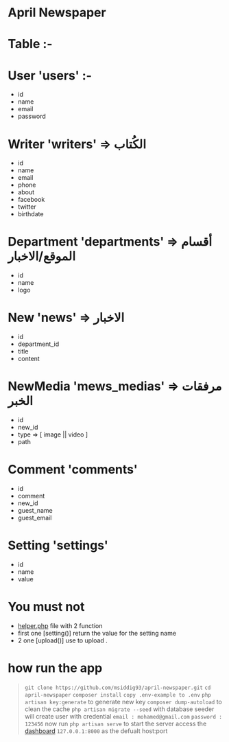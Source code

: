 # April Newspaper

# Table :-

# User 'users' :-
- id
- name
- email
- password
  
# Writer 'writers' => الكُتاب
- id
- name
- email
- phone
- about
- facebook
- twitter
- birthdate 

# Department 'departments' => أقسام الموقع/الاخبار
- id
- name
- logo

# New 'news' => الاخبار
- id
- department_id
- title
- content

# NewMedia 'mews_medias' => مرفقات الخبر
- id
- new_id
- type => [ image || video ]
- path

# Comment 'comments'
- id
- comment
- new_id
- guest_name
- guest_email

# Setting 'settings'
- id
- name
- value

# You must not
- [helper.php](app/Helpers/helper.php) file with 2 function 
- first one [setting()] return the value for the setting name
- 2 one [upload()] use to upload .

# how run the app
> `git clone https://github.com/msiddig93/april-newspaper.git`
> `cd april-newspaper`
> `composer install`
> `copy .env-example to .env`
> `php artisan key:generate` to generate new key
> `composer dump-autoload` to clean the cache
> `php artisan migrate --seed`
> with database seeder will create user with credential
> `email : mohamed@gmail.com`
> `password : 123456`
> now run `php artisan serve` to start the server
> access the [dashboard](127.0.0.1:8000) `127.0.0.1:8000` as the defualt host:port

